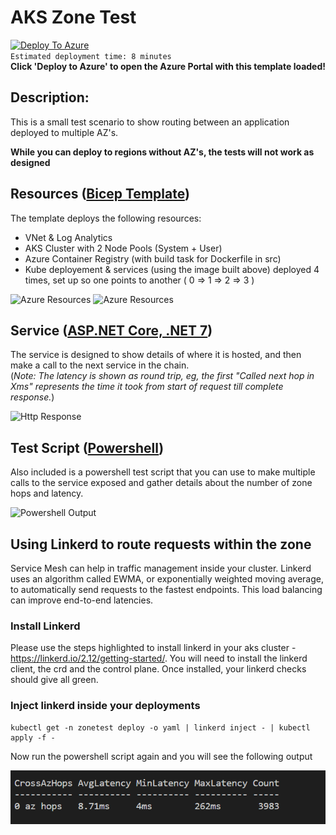 # AKS Zone Test

[![Deploy To Azure](https://aka.ms/deploytoazurebutton)](https://portal.azure.com/#create/Microsoft.Template/uri/https%3A%2F%2Fraw.githubusercontent.com%2FScottHolden%2FAzureGym%2Fmain%2FAKSZoneTest%2F_generated%2Fdeploy.json)  
`Estimated deployment time: 8 minutes`  
**Click 'Deploy to Azure' to open the Azure Portal with this template loaded!**

## Description:
This is a small test scenario to show routing between an application deployed to multiple AZ's.

**While you can deploy to regions without AZ's, the tests will not work as designed**

## Resources ([Bicep Template](deploy.bicep))

The template deploys the following resources:
 - VNet & Log Analytics
 - AKS Cluster with 2 Node Pools (System + User) 
 - Azure Container Registry (with build task for Dockerfile in src)
 - Kube deployement & services (using the image built above) deployed 4 times, set up so one points to another ( 0 => 1 => 2 => 3 )

![Azure Resources](_media/azure-resources.png)
![Azure Resources](_media/aks-deployments.png)

## Service ([ASP.NET Core, .NET 7](src/))

The service is designed to show details of where it is hosted, and then make a call to the next service in the chain.  
(*Note: The latency is shown as round trip, eg, the first "Called next hop in Xms" represents the time it took from start of request till complete response.*)

![Http Response](_media/example-response.png)

## Test Script ([Powershell](quick-test.ps1))
Also included is a powershell test script that you can use to make multiple calls to the service exposed and gather details about the number of zone hops and latency.

![Powershell Output](_media/ps-output.png)

## Using Linkerd to route requests within the zone
Service Mesh can help in traffic management inside your cluster. Linkerd uses an algorithm called EWMA, or exponentially weighted moving average, to automatically send requests to the fastest endpoints. This load balancing can improve end-to-end latencies.

### Install Linkerd 
Please use the steps highlighted to install linkerd in your aks cluster - https://linkerd.io/2.12/getting-started/. You will need to install the linkerd client, the crd and the control plane. Once installed, your linkerd checks should give all green. 

### Inject linkerd inside your deployments

```
kubectl get -n zonetest deploy -o yaml | linkerd inject - | kubectl apply -f -

```

Now run the powershell script again and you will see the following output

![Powershell Output](_media/linkerd-zonetest.png)

